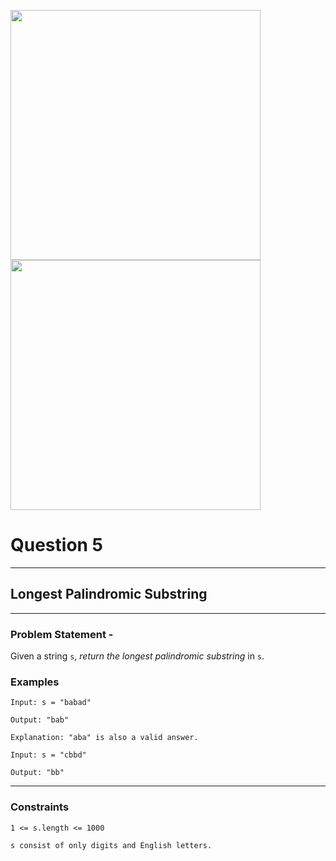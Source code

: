 <img src = 'https://awesomescreenshot.s3.amazonaws.com/image/4900480/44052322-cfb5441e514b89684b1044b16d8d35d3.png?X-Amz-Algorithm=AWS4-HMAC-SHA256&X-Amz-Credential=AKIAJSCJQ2NM3XLFPVKA%2F20231106%2Fus-east-1%2Fs3%2Faws4_request&X-Amz-Date=20231106T111854Z&X-Amz-Expires=28800&X-Amz-SignedHeaders=host&X-Amz-Signature=3531a3f84c48e9f09b3e65fff9259f577d77a3d0c15c45052224e998869ccf5d' width = 400><img src = 'https://awesomescreenshot.s3.amazonaws.com/image/4900480/44052339-7e41a4ff7b14b67e299ad7b97c345275.png?X-Amz-Algorithm=AWS4-HMAC-SHA256&X-Amz-Credential=AKIAJSCJQ2NM3XLFPVKA%2F20231106%2Fus-east-1%2Fs3%2Faws4_request&X-Amz-Date=20231106T111921Z&X-Amz-Expires=28800&X-Amz-SignedHeaders=host&X-Amz-Signature=2e75f8de30de5b957683d12d1aaaf07dd9298bc28d9059acd305f15ac34f7c9b' width = 400>

# Question 5 
****
## Longest Palindromic Substring 

****
### Problem Statement -

Given a string `s`, *return the longest 
palindromic substring* in `s`.

### Examples
```
Input: s = "babad"

Output: "bab"

Explanation: "aba" is also a valid answer.
```
```
Input: s = "cbbd"

Output: "bb"
```
****
### Constraints
```
1 <= s.length <= 1000

s consist of only digits and English letters.
```
